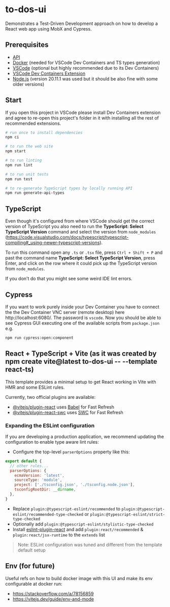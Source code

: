 # to-dos-ui

Demonstrates a Test-Driven Development approach on how to develop a React web app using MobX and Cypress.  

## Prerequisites

- [API](https://github.com/TourmalineCore/to-dos-api)
- [Docker](https://www.docker.com/get-started/) (needed for VSCode Dev Containers and TS types generation)
- [VSCode](https://code.visualstudio.com/) (optional but highly recommended due to its Dev Containers)
- [VSCode Dev Containers Extension](https://marketplace.visualstudio.com/items?itemName=ms-vscode-remote.remote-containers)
- [Node.js](https://nodejs.org/en) (version 20.11.1 was used but it should be also fine with some older versions)

## Start

If you open this project in VSCode please install Dev Containers extension and agree to re-open this project's folder in it with installing all the rest of recommended extensions.

```bash
# run once to install dependencies
npm ci

# to run the web site
npm start

# to run linting
npm run lint

# to run unit tests
npm run test

# to re-generate TypeScript types by locally running API
npm run generate-api-types
```

## TypeScript

Even though it's configured from where VSCode should get the correct version of TypeScript you also need to run the **TypeScript: Select TypeScript Version** command and select the version from `node_modules` (https://code.visualstudio.com/docs/typescript/typescript-compiling#_using-newer-typescript-versions).

To run this command open any `.ts` or `.tsx` file, press `Ctrl + Shift + P` and past the command name **TypeScript: Select TypeScript Version**, press Enter, and click on the row where it could pick up the TypeScript version from `node_modules`.

If you don't do that you might see some weird IDE lint errors.

## Cypress

If you want to work purely inside your Dev Container you have to connect the the Dev Container VNC server (remote desktop) here http://localhost:6080/. The password is `vscode`. Now you should be able to see Cypress GUI executing one of the available scripts from `package.json` e.g.

```bash
npm run cypress:open:component
```

## React + TypeScript + Vite (as it was created by npm create vite@latest to-dos-ui -- --template react-ts)

This template provides a minimal setup to get React working in Vite with HMR and some ESLint rules.

Currently, two official plugins are available:

- [@vitejs/plugin-react](https://github.com/vitejs/vite-plugin-react/blob/main/packages/plugin-react/README.md) uses [Babel](https://babeljs.io/) for Fast Refresh
- [@vitejs/plugin-react-swc](https://github.com/vitejs/vite-plugin-react-swc) uses [SWC](https://swc.rs/) for Fast Refresh

### Expanding the ESLint configuration

If you are developing a production application, we recommend updating the configuration to enable type aware lint rules:

- Configure the top-level `parserOptions` property like this:

```js
export default {
  // other rules...
  parserOptions: {
    ecmaVersion: 'latest',
    sourceType: 'module',
    project: ['./tsconfig.json', './tsconfig.node.json'],
    tsconfigRootDir: __dirname,
  },
}
```

- Replace `plugin:@typescript-eslint/recommended` to `plugin:@typescript-eslint/recommended-type-checked` or `plugin:@typescript-eslint/strict-type-checked`
- Optionally add `plugin:@typescript-eslint/stylistic-type-checked`
- Install [eslint-plugin-react](https://github.com/jsx-eslint/eslint-plugin-react) and add `plugin:react/recommended` & `plugin:react/jsx-runtime` to the `extends` list

>Note: ESLint configuration was tuned and different from the template default setup

## Env (for future)

Useful refs on how to build docker image with this UI and make its env configurable at docker run:
- https://stackoverflow.com/a/78156859
- https://vitejs.dev/guide/env-and-mode
